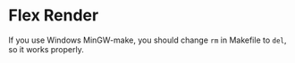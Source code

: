 # Flex Render

If you use Windows MinGW-make, you should change `rm` in Makefile to `del`, so it works properly.
